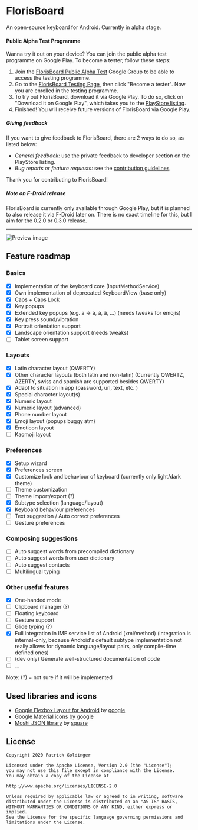 # FlorisBoard

An open-source keyboard for Android. Currently in alpha stage.

#### Public Alpha Test Programme
Wanna try it out on your device? You can join the public alpha test
programme on Google Play. To become a tester, follow these steps:
1. Join the
   [FlorisBoard Public Alpha Test](https://groups.google.com/g/florisboard-public-alpha-test)
   Google Group to be able to access the testing programme.
2. Go to the
   [FlorisBoard Testing Page](https://play.google.com/apps/testing/dev.patrickgold.florisboard),
   then click "Become a tester". Now you are enrolled in the testing
   programme.
3. To try out FlorisBoard, download it via Google Play. To do so, click
   on "Download it on Google Play", which takes you to the [PlayStore
   listing](https://play.google.com/store/apps/details?id=dev.patrickgold.florisboard).
4. Finished! You will receive future versions of FlorisBoard via Google
   Play.

##### Giving feedback
If you want to give feedback to FlorisBoard, there are 2 ways to do so,
as listed below:
- *General feedback:* use the private feedback to developer section on
  the PlayStore listing.
- *Bug reports or feature requests:* see the
  [contribution guidelines](CONTRIBUTING.md)

Thank you for contributing to FlorisBoard!

##### Note on F-Droid release
FlorisBoard is currently only available through Google Play, but it is
planned to also release it via F-Droid later on. There is no exact
timeline for this, but I aim for the 0.2.0 or 0.3.0 release.

---

![Preview image](https://patrickgold.dev/media/previews/florisboard.png)

## Feature roadmap

### Basics
* [x] Implementation of the keyboard core (InputMethodService)
* [x] Own implementation of deprecated KeyboardView (base only)
* [x] Caps + Caps Lock
* [x] Key popups
* [x] Extended key popups (e.g. a -> á, à, ä, ...) (needs tweaks for
      emojis)
* [x] Key press sound/vibration
* [x] Portrait orientation support
* [x] Landscape orientation support (needs tweaks)
* [ ] Tablet screen support

### Layouts
* [x] Latin character layout (QWERTY)
* [x] Other character layouts (both latin and non-latin) (Currently
      QWERTZ, AZERTY, swiss and spanish are supported besides QWERTY)
* [x] Adapt to situation in app (password, url, text, etc. )
* [x] Special character layout(s)
* [x] Numeric layout
* [x] Numeric layout (advanced)
* [x] Phone number layout
* [x] Emoji layout (popups buggy atm)
* [x] Emoticon layout
* [ ] Kaomoji layout

### Preferences
* [x] Setup wizard
* [x] Preferences screen
* [x] Customize look and behaviour of keyboard (currently only
      light/dark theme)
* [ ] Theme customization
* [ ] Theme import/export (?)
* [x] Subtype selection (language/layout)
* [x] Keyboard behaviour preferences
* [ ] Text suggestion / Auto correct preferences
* [ ] Gesture preferences

### Composing suggestions
* [ ] Auto suggest words from precompiled dictionary
* [ ] Auto suggest words from user dictionary
* [ ] Auto suggest contacts
* [ ] Multilingual typing

### Other useful features
* [x] One-handed mode
* [ ] Clipboard manager (?)
* [ ] Floating keyboard
* [ ] Gesture support
* [ ] Glide typing (?)
* [x] Full integration in IME service list of Android (xml/method)
      (integration is internal-only, because Android's default subtype
      implementation not really allows for dynamic language/layout
      pairs, only compile-time defined ones)
* [ ] (dev only) Generate well-structured documentation of code
* [ ] ...

Note: (?) = not sure if it will be implemented

## Used libraries and icons
* [Google Flexbox Layout for Android](https://github.com/google/flexbox-layout)
  by [google](https://github.com/google)
* [Google Material icons](https://github.com/google/material-design-icons) by
  [google](https://github.com/google)
* [Moshi JSON library](https://github.com/square/moshi) by
  [square](https://github.com/square)

## License
```
Copyright 2020 Patrick Goldinger

Licensed under the Apache License, Version 2.0 (the "License");
you may not use this file except in compliance with the License.
You may obtain a copy of the License at

http://www.apache.org/licenses/LICENSE-2.0

Unless required by applicable law or agreed to in writing, software
distributed under the License is distributed on an "AS IS" BASIS,
WITHOUT WARRANTIES OR CONDITIONS OF ANY KIND, either express or implied.
See the License for the specific language governing permissions and
limitations under the License.
```

